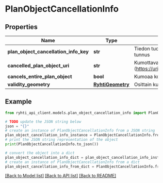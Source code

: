 # PlanObjectCancellationInfo


## Properties

Name | Type | Description | Notes
------------ | ------------- | ------------- | -------------
**plan_object_cancellation_info_key** | **str** | Tiedon tuottajatahon tietojärjestelmän generoima kohteen versioriippumaton tunnus | 
**cancelled_plan_object_uri** | **str** | Kumottavan kaavakohteen tunnus URI-muodossa (https://uri.rakennetunymparistontietojarjestelma.fi/planobject/{planObjectKey}) | 
**cancels_entire_plan_object** | **bool** | Kumoaa kohteen kokonaan | 
**validity_geometry** | [**RyhtiGeometry**](RyhtiGeometry.md) | Osittain kumottaessa kohteen voimaan jäävä geometria | [optional] 

## Example

```python
from ryhti_api_client.models.plan_object_cancellation_info import PlanObjectCancellationInfo

# TODO update the JSON string below
json = "{}"
# create an instance of PlanObjectCancellationInfo from a JSON string
plan_object_cancellation_info_instance = PlanObjectCancellationInfo.from_json(json)
# print the JSON string representation of the object
print(PlanObjectCancellationInfo.to_json())

# convert the object into a dict
plan_object_cancellation_info_dict = plan_object_cancellation_info_instance.to_dict()
# create an instance of PlanObjectCancellationInfo from a dict
plan_object_cancellation_info_from_dict = PlanObjectCancellationInfo.from_dict(plan_object_cancellation_info_dict)
```
[[Back to Model list]](../README.md#documentation-for-models) [[Back to API list]](../README.md#documentation-for-api-endpoints) [[Back to README]](../README.md)


